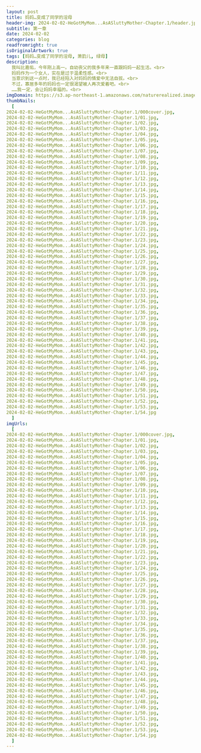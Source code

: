 ```yaml
---
layout: post
title: 妈妈…变成了同学的淫母
header-img: 2024-02-02-HeGotMyMom...AsASluttyMother-Chapter.1/header.jpg
subtitle: 第一章
date: 2024-02-02
categories: blog
readfromright: true
isOriginalArtwork: true
tags: [妈妈…变成了同学的淫母, 萧韵儿, 绿母]
description:
  我叫比嘉佑，今年刚上高一。自幼丧父的我多年来一直跟妈妈一起生活。<br>
  妈妈作为一个女人，实在是过于温柔性感。<br>
  当意识到这一点时，我已经陷入对妈妈的情爱中无法自拔。<br>
  不过，寡居多年的妈妈也一定很渴望被人再次爱着吧。<br>
  ……我一定，会让妈妈幸福的。<br>
imgDomain: https://s3.ap-northeast-1.amazonaws.com/naturerealized.images/
thumbNails:
  [
2024-02-02-HeGotMyMom...AsASluttyMother-Chapter.1/000cover.jpg,
2024-02-02-HeGotMyMom...AsASluttyMother-Chapter.1/01.jpg,
2024-02-02-HeGotMyMom...AsASluttyMother-Chapter.1/02.jpg,
2024-02-02-HeGotMyMom...AsASluttyMother-Chapter.1/03.jpg,
2024-02-02-HeGotMyMom...AsASluttyMother-Chapter.1/04.jpg,
2024-02-02-HeGotMyMom...AsASluttyMother-Chapter.1/05.jpg,
2024-02-02-HeGotMyMom...AsASluttyMother-Chapter.1/06.jpg,
2024-02-02-HeGotMyMom...AsASluttyMother-Chapter.1/07.jpg,
2024-02-02-HeGotMyMom...AsASluttyMother-Chapter.1/08.jpg,
2024-02-02-HeGotMyMom...AsASluttyMother-Chapter.1/09.jpg,
2024-02-02-HeGotMyMom...AsASluttyMother-Chapter.1/10.jpg,
2024-02-02-HeGotMyMom...AsASluttyMother-Chapter.1/11.jpg,
2024-02-02-HeGotMyMom...AsASluttyMother-Chapter.1/12.jpg,
2024-02-02-HeGotMyMom...AsASluttyMother-Chapter.1/13.jpg,
2024-02-02-HeGotMyMom...AsASluttyMother-Chapter.1/14.jpg,
2024-02-02-HeGotMyMom...AsASluttyMother-Chapter.1/15.jpg,
2024-02-02-HeGotMyMom...AsASluttyMother-Chapter.1/16.jpg,
2024-02-02-HeGotMyMom...AsASluttyMother-Chapter.1/17.jpg,
2024-02-02-HeGotMyMom...AsASluttyMother-Chapter.1/18.jpg,
2024-02-02-HeGotMyMom...AsASluttyMother-Chapter.1/19.jpg,
2024-02-02-HeGotMyMom...AsASluttyMother-Chapter.1/20.jpg,
2024-02-02-HeGotMyMom...AsASluttyMother-Chapter.1/21.jpg,
2024-02-02-HeGotMyMom...AsASluttyMother-Chapter.1/22.jpg,
2024-02-02-HeGotMyMom...AsASluttyMother-Chapter.1/23.jpg,
2024-02-02-HeGotMyMom...AsASluttyMother-Chapter.1/24.jpg,
2024-02-02-HeGotMyMom...AsASluttyMother-Chapter.1/25.jpg,
2024-02-02-HeGotMyMom...AsASluttyMother-Chapter.1/26.jpg,
2024-02-02-HeGotMyMom...AsASluttyMother-Chapter.1/27.jpg,
2024-02-02-HeGotMyMom...AsASluttyMother-Chapter.1/28.jpg,
2024-02-02-HeGotMyMom...AsASluttyMother-Chapter.1/29.jpg,
2024-02-02-HeGotMyMom...AsASluttyMother-Chapter.1/30.jpg,
2024-02-02-HeGotMyMom...AsASluttyMother-Chapter.1/31.jpg,
2024-02-02-HeGotMyMom...AsASluttyMother-Chapter.1/32.jpg,
2024-02-02-HeGotMyMom...AsASluttyMother-Chapter.1/33.jpg,
2024-02-02-HeGotMyMom...AsASluttyMother-Chapter.1/34.jpg,
2024-02-02-HeGotMyMom...AsASluttyMother-Chapter.1/35.jpg,
2024-02-02-HeGotMyMom...AsASluttyMother-Chapter.1/36.jpg,
2024-02-02-HeGotMyMom...AsASluttyMother-Chapter.1/37.jpg,
2024-02-02-HeGotMyMom...AsASluttyMother-Chapter.1/38.jpg,
2024-02-02-HeGotMyMom...AsASluttyMother-Chapter.1/39.jpg,
2024-02-02-HeGotMyMom...AsASluttyMother-Chapter.1/40.jpg,
2024-02-02-HeGotMyMom...AsASluttyMother-Chapter.1/41.jpg,
2024-02-02-HeGotMyMom...AsASluttyMother-Chapter.1/42.jpg,
2024-02-02-HeGotMyMom...AsASluttyMother-Chapter.1/43.jpg,
2024-02-02-HeGotMyMom...AsASluttyMother-Chapter.1/44.jpg,
2024-02-02-HeGotMyMom...AsASluttyMother-Chapter.1/45.jpg,
2024-02-02-HeGotMyMom...AsASluttyMother-Chapter.1/46.jpg,
2024-02-02-HeGotMyMom...AsASluttyMother-Chapter.1/47.jpg,
2024-02-02-HeGotMyMom...AsASluttyMother-Chapter.1/48.jpg,
2024-02-02-HeGotMyMom...AsASluttyMother-Chapter.1/49.jpg,
2024-02-02-HeGotMyMom...AsASluttyMother-Chapter.1/50.jpg,
2024-02-02-HeGotMyMom...AsASluttyMother-Chapter.1/51.jpg,
2024-02-02-HeGotMyMom...AsASluttyMother-Chapter.1/52.jpg,
2024-02-02-HeGotMyMom...AsASluttyMother-Chapter.1/53.jpg,
2024-02-02-HeGotMyMom...AsASluttyMother-Chapter.1/54.jpg
  ]
imgUrls:
  [
2024-02-02-HeGotMyMom...AsASluttyMother-Chapter.1/000cover.jpg,
2024-02-02-HeGotMyMom...AsASluttyMother-Chapter.1/01.jpg,
2024-02-02-HeGotMyMom...AsASluttyMother-Chapter.1/02.jpg,
2024-02-02-HeGotMyMom...AsASluttyMother-Chapter.1/03.jpg,
2024-02-02-HeGotMyMom...AsASluttyMother-Chapter.1/04.jpg,
2024-02-02-HeGotMyMom...AsASluttyMother-Chapter.1/05.jpg,
2024-02-02-HeGotMyMom...AsASluttyMother-Chapter.1/06.jpg,
2024-02-02-HeGotMyMom...AsASluttyMother-Chapter.1/07.jpg,
2024-02-02-HeGotMyMom...AsASluttyMother-Chapter.1/08.jpg,
2024-02-02-HeGotMyMom...AsASluttyMother-Chapter.1/09.jpg,
2024-02-02-HeGotMyMom...AsASluttyMother-Chapter.1/10.jpg,
2024-02-02-HeGotMyMom...AsASluttyMother-Chapter.1/11.jpg,
2024-02-02-HeGotMyMom...AsASluttyMother-Chapter.1/12.jpg,
2024-02-02-HeGotMyMom...AsASluttyMother-Chapter.1/13.jpg,
2024-02-02-HeGotMyMom...AsASluttyMother-Chapter.1/14.jpg,
2024-02-02-HeGotMyMom...AsASluttyMother-Chapter.1/15.jpg,
2024-02-02-HeGotMyMom...AsASluttyMother-Chapter.1/16.jpg,
2024-02-02-HeGotMyMom...AsASluttyMother-Chapter.1/17.jpg,
2024-02-02-HeGotMyMom...AsASluttyMother-Chapter.1/18.jpg,
2024-02-02-HeGotMyMom...AsASluttyMother-Chapter.1/19.jpg,
2024-02-02-HeGotMyMom...AsASluttyMother-Chapter.1/20.jpg,
2024-02-02-HeGotMyMom...AsASluttyMother-Chapter.1/21.jpg,
2024-02-02-HeGotMyMom...AsASluttyMother-Chapter.1/22.jpg,
2024-02-02-HeGotMyMom...AsASluttyMother-Chapter.1/23.jpg,
2024-02-02-HeGotMyMom...AsASluttyMother-Chapter.1/24.jpg,
2024-02-02-HeGotMyMom...AsASluttyMother-Chapter.1/25.jpg,
2024-02-02-HeGotMyMom...AsASluttyMother-Chapter.1/26.jpg,
2024-02-02-HeGotMyMom...AsASluttyMother-Chapter.1/27.jpg,
2024-02-02-HeGotMyMom...AsASluttyMother-Chapter.1/28.jpg,
2024-02-02-HeGotMyMom...AsASluttyMother-Chapter.1/29.jpg,
2024-02-02-HeGotMyMom...AsASluttyMother-Chapter.1/30.jpg,
2024-02-02-HeGotMyMom...AsASluttyMother-Chapter.1/31.jpg,
2024-02-02-HeGotMyMom...AsASluttyMother-Chapter.1/32.jpg,
2024-02-02-HeGotMyMom...AsASluttyMother-Chapter.1/33.jpg,
2024-02-02-HeGotMyMom...AsASluttyMother-Chapter.1/34.jpg,
2024-02-02-HeGotMyMom...AsASluttyMother-Chapter.1/35.jpg,
2024-02-02-HeGotMyMom...AsASluttyMother-Chapter.1/36.jpg,
2024-02-02-HeGotMyMom...AsASluttyMother-Chapter.1/37.jpg,
2024-02-02-HeGotMyMom...AsASluttyMother-Chapter.1/38.jpg,
2024-02-02-HeGotMyMom...AsASluttyMother-Chapter.1/39.jpg,
2024-02-02-HeGotMyMom...AsASluttyMother-Chapter.1/40.jpg,
2024-02-02-HeGotMyMom...AsASluttyMother-Chapter.1/41.jpg,
2024-02-02-HeGotMyMom...AsASluttyMother-Chapter.1/42.jpg,
2024-02-02-HeGotMyMom...AsASluttyMother-Chapter.1/43.jpg,
2024-02-02-HeGotMyMom...AsASluttyMother-Chapter.1/44.jpg,
2024-02-02-HeGotMyMom...AsASluttyMother-Chapter.1/45.jpg,
2024-02-02-HeGotMyMom...AsASluttyMother-Chapter.1/46.jpg,
2024-02-02-HeGotMyMom...AsASluttyMother-Chapter.1/47.jpg,
2024-02-02-HeGotMyMom...AsASluttyMother-Chapter.1/48.jpg,
2024-02-02-HeGotMyMom...AsASluttyMother-Chapter.1/49.jpg,
2024-02-02-HeGotMyMom...AsASluttyMother-Chapter.1/50.jpg,
2024-02-02-HeGotMyMom...AsASluttyMother-Chapter.1/51.jpg,
2024-02-02-HeGotMyMom...AsASluttyMother-Chapter.1/52.jpg,
2024-02-02-HeGotMyMom...AsASluttyMother-Chapter.1/53.jpg,
2024-02-02-HeGotMyMom...AsASluttyMother-Chapter.1/54.jpg
  ]
---
```

